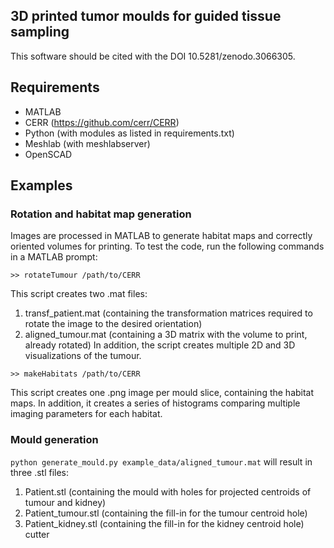 ## 3D printed tumor moulds for guided tissue sampling
This software should be cited with the DOI 10.5281/zenodo.3066305.

## Requirements
* MATLAB
* CERR (https://github.com/cerr/CERR)
* Python (with modules as listed in requirements.txt)
* Meshlab (with meshlabserver)
* OpenSCAD

## Examples

### Rotation and habitat map generation
Images are processed in MATLAB to generate habitat maps and correctly oriented volumes for printing. To test the code, run the following commands in a MATLAB prompt:
```
>> rotateTumour /path/to/CERR
```
This script creates two .mat files: 
1. transf_patient.mat (containing the transformation matrices required to rotate the image to the desired orientation)
2. aligned_tumour.mat (containing a 3D matrix with the volume to print, already rotated)
In addition, the script creates multiple 2D and 3D visualizations of the tumour.

```
>> makeHabitats /path/to/CERR
```
This script creates one .png image per mould slice, containing the habitat maps. In addition, it creates a series of histograms comparing multiple imaging parameters for each habitat.

### Mould generation
`python generate_mould.py example_data/aligned_tumour.mat`
will result in three .stl files:
1. Patient.stl (containing the mould with holes for projected centroids of tumour and kidney)
2. Patient_tumour.stl (containing the fill-in for the tumour centroid hole)
3. Patient_kidney.stl (containing the fill-in for the kidney centroid hole) cutter
